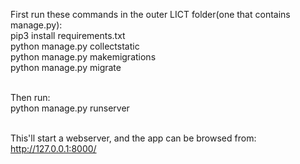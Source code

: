 First run these commands in the outer LICT folder(one that contains manage.py):
<br/>pip3 install requirements.txt
<br/>python manage.py collectstatic
<br/>python manage.py makemigrations
<br/>python manage.py migrate

<br/>Then run:
<br/>python manage.py runserver

<br/>This'll start a webserver, and the app can be browsed from:
<br/>http://127.0.0.1:8000/
